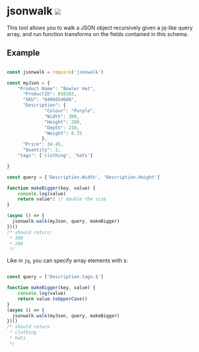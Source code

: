 # jsonwalk ![](https://img.shields.io/npm/v/jsonwalk)
This tool allows you to walk a JSON object recursively given a jq-like query array, and run function transforms on the fields contained in this schema.

## Example

```javascript

const jsonwalk = require('jsonwalk')

const myJson = {
    "Product Name": "Bowler Hat",
      "ProductID": 858383,
      "SKU": "0406654608",
      "Description": {
              "Colour": "Purple",
              "Width": 300,
              "Height": 200,
              "Depth": 210,
              "Weight": 0.75
             },
      "Price": 34.45,
      "Quantity": 2,
    "tags": ['clothing', 'hats']

}

const query = ['Description.Width', 'Description.Height']

function makeBigger(key, value) {
    console.log(value)
    return value*2 // double the size
}

(async () => {
  jsonwalk.walk(myJson, query, makeBigger)
})()
/* should return: 
 * 300
 * 200
 */

```

Like in `jq`, you can specify array elements with `$`:

```javascript

const query = ['Description.tags.$']

function makeBigger(key, value) {
	console.log(value)
	return value.toUpperCase()
}
(async () => {
  jsonwalk.walk(myJson, query, makeBigger)
})()
/* should return
 * clothing
 * hats
 */

```
